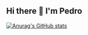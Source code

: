 ## Hi there 👋 I'm Pedro

[![Anurag's GitHub stats](https://github-readme-stats.vercel.app/api?username=PedroMoreira-a22002701&show_icons=true&theme=radical)](https://github.com/PedroMoreira-a22002701/github-readme-stats)
